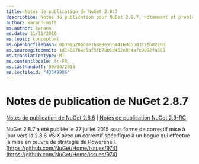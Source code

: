 ```yaml
---
title: Notes de publication de NuGet 2.8.7
description: Notes de publication pour NuGet 2.8.7, notamment et problèmes connus, correctifs de bogues, fonctionnalités ajoutées, dcr.
author: karann-msft
ms.author: karann
ms.date: 11/11/2016
ms.topic: conceptual
ms.openlocfilehash: 0b3a9520bb2e1b898e51644169d55d3c2fb8220d
ms.sourcegitcommit: 1d1406764c6af5fb7801d462e0c4afc9092fa569
ms.translationtype: MT
ms.contentlocale: fr-FR
ms.lasthandoff: 09/04/2018
ms.locfileid: "43549986"
---
```

# <a name="nuget-287-release-notes"></a>Notes de publication de NuGet 2.8.7

[Notes de publication de NuGet 2.8.6](../release-notes/nuget-2.8.6.md) | [Notes de publication NuGet 2.9-RC](../release-notes/nuget-2.9-RC.md)

NuGet 2.8.7 a été publiée le 27 juillet 2015 sous forme de correctif mise à jour vers la 2.8.6 VSIX avec un correctif spécifique à un bogue qui effectue la mise en œuvre de stratégie de Powershell.
[https://github.com/NuGet/Home/issues/974](https://github.com/NuGet/Home/issues/974)